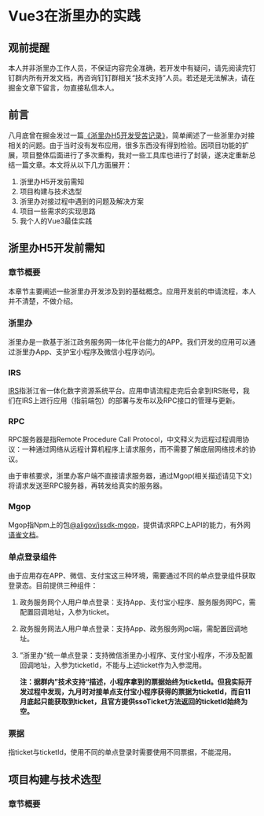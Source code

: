 # Vue3在浙里办的实践

## 观前提醒

本人并非浙里办工作人员，不保证内容完全准确，若开发中有疑问，请先阅读完钉钉群内所有开发文档，再咨询钉钉群相关“技术支持”人员。若还是无法解决，请在掘金文章下留言，勿直接私信本人。

## 前言

八月底曾在掘金发过一篇[《浙里办H5开发受苦记录》](https://juejin.cn/post/7136923056097722398)，简单阐述了一些浙里办对接相关的问题。由于当时没有发布应用，很多东西没有得到检验。因项目功能的扩展，项目整体后面进行了多次重构，我对一些工具库也进行了封装，遂决定重新总结一篇文章。本文将从以下几方面展开：

1. 浙里办H5开发前需知
2. 项目构建与技术选型
3. 浙里办对接过程中遇到的问题及解决方案
4. 项目一些需求的实现思路
5. 我个人的Vue3最佳实践

## 浙里办H5开发前需知

### 章节概要

本章节主要阐述一些浙里办开发涉及到的基础概念。应用开发前的申请流程，本人并不清楚，不做介绍。

### 浙里办

浙里办是一款基于浙江政务服务网一体化平台能力的APP。我们开发的应用可以通过浙里办App、支护宝小程序及微信小程序访问。

### IRS

[IRS](https://op-irs.zj.gov.cn/mobile/login?goto=/mobile)指浙江省一体化数字资源系统平台。应用申请流程走完后会拿到IRS账号，我们在IRS上进行应用（指前端包）的部署与发布以及RPC接口的管理与更新。

### RPC

RPC服务器是指Remote Procedure Call Protocol，中文释义为远程过程调用协议：一种通过网络从远程计算机程序上请求服务，而不需要了解底层网络技术的协议。

由于审核要求，浙里办客户端不直接请求服务器，通过Mgop(相关描述请见下文)将请求发送至RPC服务器，再转发给真实的服务器。

### Mgop

Mgop指Npm上的包[@aligov/jssdk-mgop](https://www.npmjs.com/package/@aligov/jssdk-mgop)，提供请求RPC上API的能力，有外网[语雀文档](https://www.yuque.com/xiaoniaoge/run4dl/dge18k?)。

### 单点登录组件

由于应用存在APP、微信、支付宝这三种环境，需要通过不同的单点登录组件获取登录态。目前提供三种组件：

1. 政务服务网个人用户单点登录：支持App、支付宝小程序、服务服务网PC，需配置回调地址，入参为ticket。

2. 政务服务网法人用户单点登录：支持App、政务服务网pc端，需配置回调地址。

3. ”浙里办“统一单点登录：支持微信浙里办小程序、支付宝小程序，不涉及配置回调地址，入参为ticketId，不能与上述ticket作为入参混用。

   **注：据群内”技术支持“描述，小程序拿到的票据始终为ticketId。但我实际开发过程中发现，九月时对接单点支付宝小程序获得的票据为ticketId，而自11月底起只能获取到ticket，且官方提供ssoTicket方法返回的ticketId始终为空。**

### 票据

指ticket与ticketId，使用不同的单点登录时需要使用不同票据，不能混用。

## 项目构建与技术选型

### 章节概要

